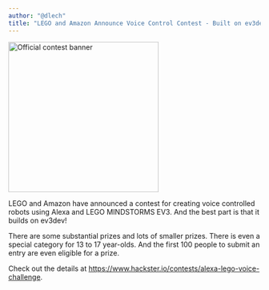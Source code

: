 ```yaml
---
author: "@dlech"
title: "LEGO and Amazon Announce Voice Control Contest - Built on ev3dev!"
---
```


<img src="https://hackster.imgix.net/uploads/attachments/994415/uploads2ftmp2ff428b3a5-2d6f-457e-84ea-0cd3b1a9e2242flegomindstorms_voice_contestbanner_banner_lego-mindstorms_1600x400v2_fF1hoHhESl.png?auto=compress%2Cformat&w=300&h=75&fit=min" alt="Official contest banner" style="width: 300px; max-width: 100%;" class="image-responsive pull-right" />

LEGO and Amazon have announced a contest for creating voice controlled robots
using Alexa and LEGO MINDSTORMS EV3. And the best part is that it builds on
ev3dev!

<!--more-->

There are some substantial prizes and lots of smaller prizes. There is even a
special category for 13 to 17 year-olds. And the first 100 people to submit
an entry are even eligible for a prize.

Check out the details at <https://www.hackster.io/contests/alexa-lego-voice-challenge>.
